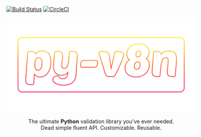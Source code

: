 [![Build Status](https://travis-ci.org/nschejtman/py-v8n.svg?branch=master)](https://travis-ci.org/nschejtman/py-v8n)
[![CircleCI](https://circleci.com/gh/nschejtman/py-v8n.svg?style=shield)](https://circleci.com/gh/nschejtman/py-v8n)
<p align="center">
  <img src="./docs/assets/logo.png" alt="py-v8n" />
</p>

<p align="center">
The ultimate <b>Python</b> validation library you've ever needed.<br/>
Dead simple fluent API. Customizable. Reusable.
</p>


